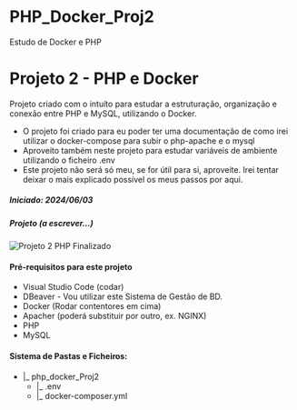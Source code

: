 # PHP_Docker_Proj2
Estudo de Docker e PHP

# Projeto 2 - PHP e Docker

Projeto criado com o intuíto para estudar a estruturação, organização e conexão entre PHP e MySQL, utilizando o Docker.
- O projeto foi criado para eu poder ter uma documentação de como irei utilizar o docker-compose para subir o php-apache e o mysql
- Aproveito também neste projeto para estudar variáveis de ambiente utilizando o ficheiro .env
- Este projeto não será só meu, se for útil para si, aproveite. Irei tentar deixar o mais explicado possível os meus passos por aqui.

##### Iniciado: 2024/06/03

##### Projeto (a escrever...)
![Projeto 2 PHP Finalizado](brevemente)


#### Pré-requisitos para este projeto
- Visual Studio Code (codar)
- DBeaver - Vou utilizar este Sistema de Gestão de BD.
- Docker (Rodar contentores em cima)
- Apacher (poderá substituir por outro, ex. NGINX)
- PHP
- MySQL

#### Sistema de Pastas e Ficheiros:
- |_ php_docker_Proj2
    - |_ .env
    - |_ docker-composer.yml
